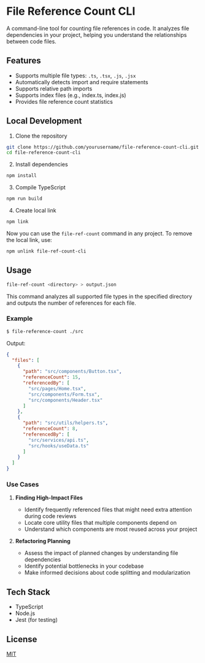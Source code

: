 # File Reference Count CLI

A command-line tool for counting file references in code. It analyzes file dependencies in your project, helping you understand the relationships between code files.

## Features

- Supports multiple file types: `.ts`, `.tsx`, `.js`, `.jsx`
- Automatically detects import and require statements
- Supports relative path imports
- Supports index files (e.g., index.ts, index.js)
- Provides file reference count statistics


## Local Development

1. Clone the repository

```bash
git clone https://github.com/yourusername/file-reference-count-cli.git
cd file-reference-count-cli
```

2. Install dependencies

```bash
npm install
```

3. Compile TypeScript

```bash
npm run build
```

4. Create local link

```bash
npm link
```

Now you can use the `file-ref-count` command in any project. To remove the local link, use:

```bash
npm unlink file-ref-count-cli
```

## Usage

```bash
file-ref-count <directory> > output.json
```

This command analyzes all supported file types in the specified directory and outputs the number of references for each file.

### Example

```bash
$ file-reference-count ./src
```

Output:
```json
{
  "files": [
    {
      "path": "src/components/Button.tsx",
      "referenceCount": 15,
      "referencedBy": [
        "src/pages/Home.tsx",
        "src/components/Form.tsx",
        "src/components/Header.tsx"
      ]
    },
    {
      "path": "src/utils/helpers.ts",
      "referenceCount": 8,
      "referencedBy": [
        "src/services/api.ts",
        "src/hooks/useData.ts"
      ]
    }
  ]
}
```

### Use Cases

1. **Finding High-Impact Files**
   - Identify frequently referenced files that might need extra attention during code reviews
   - Locate core utility files that multiple components depend on
   - Understand which components are most reused across your project

2. **Refactoring Planning**
   - Assess the impact of planned changes by understanding file dependencies
   - Identify potential bottlenecks in your codebase
   - Make informed decisions about code splitting and modularization

## Tech Stack

- TypeScript
- Node.js
- Jest (for testing)

## License

[MIT](./LICENSE)